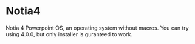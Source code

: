 # Notia4
Notia 4 Powerpoint OS, an operating system without macros.
You can try using 4.0.0, but only installer is guranteed to work.
